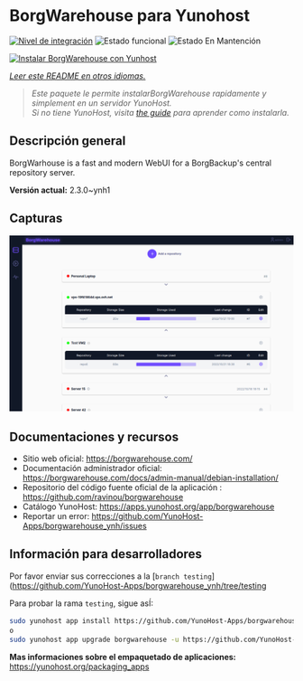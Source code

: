 <!--
Este archivo README esta generado automaticamente<https://github.com/YunoHost/apps/tree/master/tools/readme_generator>
No se debe editar a mano.
-->

# BorgWarehouse para Yunohost

[![Nivel de integración](https://dash.yunohost.org/integration/borgwarehouse.svg)](https://dash.yunohost.org/appci/app/borgwarehouse) ![Estado funcional](https://ci-apps.yunohost.org/ci/badges/borgwarehouse.status.svg) ![Estado En Mantención](https://ci-apps.yunohost.org/ci/badges/borgwarehouse.maintain.svg)

[![Instalar BorgWarehouse con Yunhost](https://install-app.yunohost.org/install-with-yunohost.svg)](https://install-app.yunohost.org/?app=borgwarehouse)

*[Leer este README en otros idiomas.](./ALL_README.md)*

> *Este paquete le permite instalarBorgWarehouse rapidamente y simplement en un servidor YunoHost.*  
> *Si no tiene YunoHost, visita [the guide](https://yunohost.org/install) para aprender como instalarla.*

## Descripción general

BorgWarhouse is a fast and modern WebUI for a BorgBackup's central repository server. 


**Versión actual:** 2.3.0~ynh1

## Capturas

![Captura de BorgWarehouse](./doc/screenshots/screenshot.png)

## Documentaciones y recursos

- Sitio web oficial: <https://borgwarehouse.com/>
- Documentación administrador oficial: <https://borgwarehouse.com/docs/admin-manual/debian-installation/>
- Repositorio del código fuente oficial de la aplicación : <https://github.com/ravinou/borgwarehouse>
- Catálogo YunoHost: <https://apps.yunohost.org/app/borgwarehouse>
- Reportar un error: <https://github.com/YunoHost-Apps/borgwarehouse_ynh/issues>

## Información para desarrolladores

Por favor enviar sus correcciones a la [`branch testing`](https://github.com/YunoHost-Apps/borgwarehouse_ynh/tree/testing

Para probar la rama `testing`, sigue asÍ:

```bash
sudo yunohost app install https://github.com/YunoHost-Apps/borgwarehouse_ynh/tree/testing --debug
o
sudo yunohost app upgrade borgwarehouse -u https://github.com/YunoHost-Apps/borgwarehouse_ynh/tree/testing --debug
```

**Mas informaciones sobre el empaquetado de aplicaciones:** <https://yunohost.org/packaging_apps>
